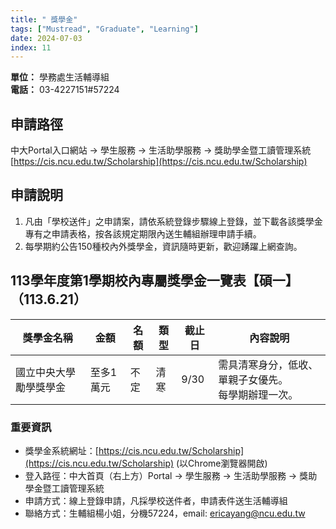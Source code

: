 ```yaml
---
title: " 獎學金"
tags: ["Mustread", "Graduate", "Learning"]
date: 2024-07-03
index: 11
---
```


**單位：** 學務處生活輔導組  
**電話：** 03-4227151#57224

## 申請路徑
中大Portal入口網站 → 學生服務 → 生活助學服務 → 獎助學金暨工讀管理系統  
[https://cis.ncu.edu.tw/Scholarship](https://cis.ncu.edu.tw/Scholarship)

## 申請說明
1. 凡由「學校送件」之申請案，請依系統登錄步驟線上登錄，並下載各該獎學金專有之申請表格，按各該規定期限內送生輔組辦理申請手續。
2. 每學期約公告150種校內外獎學金，資訊隨時更新，歡迎踴躍上網查詢。

## 113學年度第1學期校內專屬獎學金一覽表【碩一】（113.6.21）

| 獎學金名稱 | 金額 | 名額 | 類型 | 截止日 | 內容說明 |
| -------- | ---- | ---- | ---- | ---- | -------- |
| 國立中央大學勵學獎學金 | 至多1萬元 | 不定 | 清寒 | 9/30 | 需具清寒身分，低收、單親子女優先。<br>每學期辦理一次。 |

### 重要資訊

- 獎學金系統網址：[https://cis.ncu.edu.tw/Scholarship](https://cis.ncu.edu.tw/Scholarship) (以Chrome瀏覽器開啟)
- 登入路徑：中大首頁（右上方）Portal → 學生服務 → 生活助學服務 → 獎助學金暨工讀管理系統
- 申請方式：線上登錄申請，凡採學校送件者，申請表件送生活輔導組
- 聯絡方式：生輔組楊小姐，分機57224，email: [ericayang@ncu.edu.tw](mailto:ericayang@ncu.edu.tw)
